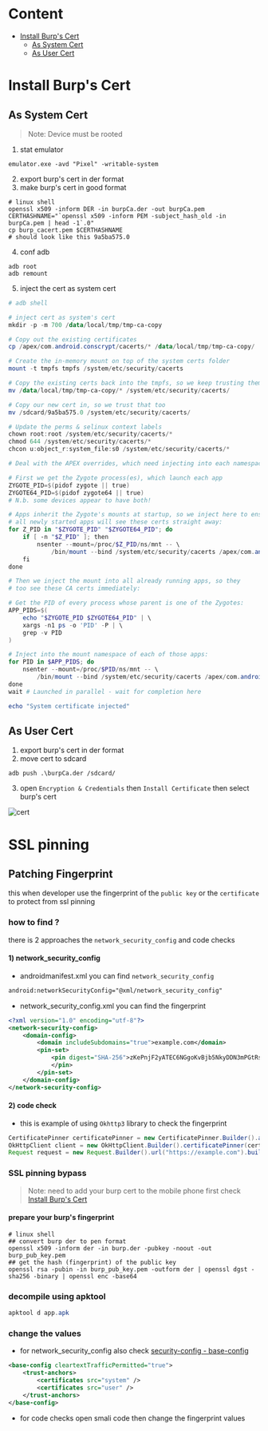 # Content
- [Install Burp's Cert](#install-burps-cert)
    - [As System Cert](#as-system-cert)
    - [As User Cert](#as-user-cert)  


# Install Burp's Cert 
## As System Cert
> Note: Device must be rooted 
1) stat emulator
```
emulator.exe -avd "Pixel" -writable-system
```
2) export burp's cert in der format
3) make burp's cert in good format
```shell
# linux shell
openssl x509 -inform DER -in burpCa.der -out burpCa.pem
CERTHASHNAME="`openssl x509 -inform PEM -subject_hash_old -in burpCa.pem | head -1`.0"
cp burp_cacert.pem $CERTHASHNAME
# should look like this 9a5ba575.0
```
4) conf adb
```
adb root
adb remount 
```
5) inject the cert as system cert
```powershell
# adb shell

# inject cert as system's cert
mkdir -p -m 700 /data/local/tmp/tmp-ca-copy

# Copy out the existing certificates
cp /apex/com.android.conscrypt/cacerts/* /data/local/tmp/tmp-ca-copy/

# Create the in-memory mount on top of the system certs folder
mount -t tmpfs tmpfs /system/etc/security/cacerts

# Copy the existing certs back into the tmpfs, so we keep trusting them
mv /data/local/tmp/tmp-ca-copy/* /system/etc/security/cacerts/

# Copy our new cert in, so we trust that too
mv /sdcard/9a5ba575.0 /system/etc/security/cacerts/

# Update the perms & selinux context labels
chown root:root /system/etc/security/cacerts/*
chmod 644 /system/etc/security/cacerts/*
chcon u:object_r:system_file:s0 /system/etc/security/cacerts/*

# Deal with the APEX overrides, which need injecting into each namespace:

# First we get the Zygote process(es), which launch each app
ZYGOTE_PID=$(pidof zygote || true)
ZYGOTE64_PID=$(pidof zygote64 || true)
# N.b. some devices appear to have both!

# Apps inherit the Zygote's mounts at startup, so we inject here to ensure
# all newly started apps will see these certs straight away:
for Z_PID in "$ZYGOTE_PID" "$ZYGOTE64_PID"; do
    if [ -n "$Z_PID" ]; then
        nsenter --mount=/proc/$Z_PID/ns/mnt -- \
            /bin/mount --bind /system/etc/security/cacerts /apex/com.android.conscrypt/cacerts
    fi
done

# Then we inject the mount into all already running apps, so they
# too see these CA certs immediately:

# Get the PID of every process whose parent is one of the Zygotes:
APP_PIDS=$(
    echo "$ZYGOTE_PID $ZYGOTE64_PID" | \
    xargs -n1 ps -o 'PID' -P | \
    grep -v PID
)

# Inject into the mount namespace of each of those apps:
for PID in $APP_PIDS; do
    nsenter --mount=/proc/$PID/ns/mnt -- \
        /bin/mount --bind /system/etc/security/cacerts /apex/com.android.conscrypt/cacerts &
done
wait # Launched in parallel - wait for completion here

echo "System certificate injected"


```
## As User Cert
1) export burp's cert in der format
2) move cert to sdcard
```
adb push .\burpCa.der /sdcard/
```
3) open `Encryption & Credentials` then `Install Certificate` then select burp's cert

![cert](https://github.com/user-attachments/assets/d61b168c-2061-41b2-82be-0c14c6b1c292)


# SSL pinning
## Patching Fingerprint
this when developer use the fingerprint of the `public key` or the `certificate` to protect from ssl pinning

### how to find ?
there is 2 approaches the `network_security_config` and code checks
#### 1) network_security_config
- androidmanifest.xml you can find `network_security_config`
```xml
android:networkSecurityConfig="@xml/network_security_config"
```
- network_security_config.xml you can find the fingerprint
```xml
<?xml version="1.0" encoding="utf-8"?>
<network-security-config>
    <domain-config>
        <domain includeSubdomains="true">example.com</domain>
        <pin-set>
            <pin digest="SHA-256">zKePnjF2yATEC6NGgoKvBjb5NkyDDN3mPGtRspV6vBc=
            </pin>
        </pin-set>
    </domain-config>
</network-security-config>
```
#### 2) code check 
- this is example of using `Okhttp3` library to check the fingerprint 
```java
CertificatePinner certificatePinner = new CertificatePinner.Builder().add("example.com", "sha256/zKePnjF2yATEC6NGgoKvBjb5NkyDDN3mPGtRspV6vBc=").build();
OkHttpClient client = new OkHttpClient.Builder().certificatePinner(certificatePinner).build();
Request request = new Request.Builder().url("https://example.com").build();
```

### SSL pinning bypass
> Note: need to add your burp cert to the mobile phone first check [Install Burp's Cert](#install-burps-cert)
#### prepare your burp's fingerprint
```shell
# linux shell
## convert burp der to pen format
openssl x509 -inform der -in burp.der -pubkey -noout -out burp_pub_key.pem
## get the hash (fingerprint) of the public key
openssl rsa -pubin -in burp_pub_key.pem -outform der | openssl dgst -sha256 -binary | openssl enc -base64
```
### decompile using apktool
```powershell
apktool d app.apk
```
### change the values 
- for network_security_config also check [security-config - base-config](https://developer.android.com/privacy-and-security/security-config#base-config)
```xml
<base-config cleartextTrafficPermitted="true">
    <trust-anchors>
        <certificates src="system" />
        <certificates src="user" />
    </trust-anchors>
</base-config>
```
-  for code checks open smali code then change the fingerprint values 
